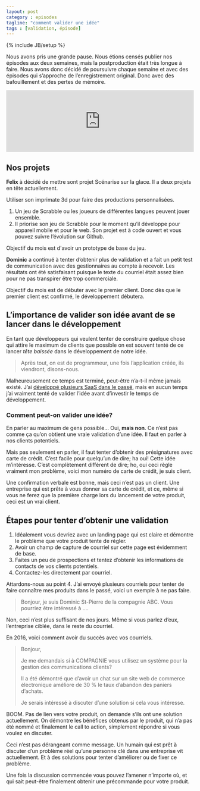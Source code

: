 ```yaml
---
layout: post
category : episodes
tagline: "comment valider une idée"
tags : [validation, épisode]
---
```

{% include JB/setup %}

Nous avons pris une grande pause. Nous étions censés publier nos épisodes aux deux semaines, mais la 
postproduction était très longue à faire. Nous avons donc décidé de poursuivre chaque semaine et avec des 
épisodes qui s’approche de l’enregistrement original. Donc avec des bafouillement et des pertes de mémoire.

<!--more-->

<iframe width="100%" height="166" scrolling="no" frameborder="no" src="https://w.soundcloud.com/player/?url=https%3A//api.soundcloud.com/tracks/247829641&amp;auto_play=false&amp;hide_related=false&amp;show_comments=true&amp;show_user=true&amp;show_reposts=false&amp;visual=true"></iframe>

## Nos projets

**Felix** à décidé de mettre sont projet Scénarise sur la glace. Il a deux projets en tête actuellement.

Utiliser son imprimate 3d pour faire des productions personnalisées.

1. Un jeu de Scrabble ou les joueurs de différentes langues peuvent jouer ensemble.
2. Il priorise son jeu de Scrabble pour le moment qu’il développe pour appareil mobile et pour le web. Son projet est 
à code ouvert et vous pouvez suivre l’évolution sur Github.

Objectif du mois est d'avoir un prototype de base du jeu.

**Dominic** a continué à tenter d’obtenir plus de validation et a fait un petit test de communication avec des 
gestionnaires au compte à recevoir. Les résultats ont été satisfaisant puisque le texte du courriel était assez bien 
pour ne pas transpirer être trop commerciale.

Objectif du mois est de débuter avec le premier client. Donc dès que le premier client est confirmé, le développement 
débutera.

## L’importance de valider son idée avant de se lancer dans le développement

En tant que développeurs qui veulent tenter de construire quelque chose qui attire le maximum de clients que possible 
on est souvent tenté de ce lancer *tête baissée* dans le développement de notre idée.

> Après tout, on est de programmeur, une fois l’application créée, ils viendront, disons-nous.

Malheureusement ce temps est terminé, peut-être n’a-t-il même jamais existé. J’ai 
[développé plusieurs SaaS dans le passé](http://dominicstpierre.com/2013/11/congratulation-youve-failed-again-saas.html), 
mais en aucun temps j’ai vraiment tenté de valider l’idée avant d’investir le temps de développement.

### Comment peut-on valider une idée?

En parler au maximum de gens possible...  Oui, **mais non**. Ce n’est pas comme ça qu’on obtient une vraie validation 
d’une idée. Il faut en parler à nos clients potentiels.

Mais pas seulement en parler, il faut tenter d’obtenir des présignatures avec carte de crédit. C’est facile pour 
quelqu’un de dire; ha oui! Cette idée m’intéresse. C’est complètement différent de dire; ho, oui ceci règle vraiment 
mon problème, voici mon numéro de carte de crédit, je suis client.

Une confirmation verbale est bonne, mais ceci n’est pas un client. Une entreprise qui est prête à vous donner sa 
carte de crédit, et ce, même si vous ne ferez que la première charge lors du lancement de votre produit, ceci est un 
vrai client.

## Étapes pour tenter d’obtenir une validation

1. Idéalement vous devriez avec un landing page qui est claire et démontre le problème que votre produit tente de régler.
2. Avoir un champ de capture de courriel sur cette page est évidemment de base.
3. Faites un peu de prospections et tentez d’obtenir les informations de contacts de vos clients potentiels.
4. Contactez-les directement par courriel.

Attardons-nous au point 4. J’ai envoyé plusieurs courriels pour tenter de faire connaître mes produits dans le passé, 
voici un exemple à ne pas faire.

> Bonjour, je suis Dominic St-Pierre de la compagnie ABC. Vous pourriez être intéressé à ....

Non, ceci n’est plus suffisant de nos jours. Même si vous parlez d’eux, l’entreprise ciblée, dans le reste du courriel.

En 2016, voici comment avoir du succès avec vos courriels.

>Bonjour,
>
> Je me demandais si à COMPAGNIE vous utilisez un système pour la gestion des communications clients?
>
> Il a été démontré que d’avoir un chat sur un site web de commerce électronique améliore de 30 % le taux d’abandon 
des paniers d’achats.
>
> Je serais intéressé à discuter d’une solution si cela vous intéresse.

BOOM. Pas de lien vers votre produit, on demande s’ils ont une solution actuellement. On démontre les bénéfices 
obtenus par le produit, qui n’a pas été nommé et finalement le call to action, simplement répondre si vous voulez 
en discuter.

Ceci n’est pas dérangeant comme message. Un humain qui est prêt à discuter d’un problème réel qu’une personne 
clé dans une entreprise vit actuellement. Et à des solutions pour tenter d’améliorer ou de fixer ce problème.

Une fois la discussion commencée vous pouvez l’amener n’importe où, et qui sait peut-être finalement obtenir une 
précommande pour votre produit.

